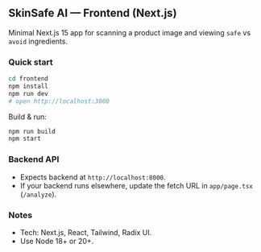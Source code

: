 ## SkinSafe AI — Frontend (Next.js)

Minimal Next.js 15 app for scanning a product image and viewing `safe` vs `avoid` ingredients.

### Quick start
```bash
cd frontend
npm install
npm run dev
# open http://localhost:3000
```

Build & run:
```bash
npm run build
npm start
```

### Backend API
- Expects backend at `http://localhost:8000`.
- If your backend runs elsewhere, update the fetch URL in `app/page.tsx` (`/analyze`).

### Notes
- Tech: Next.js, React, Tailwind, Radix UI.
 - Use Node 18+ or 20+.

